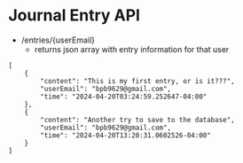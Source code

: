 # Journal Entry API
- /entries/{userEmail}
    - returns json array with entry information for that user
``` 
[
	{
		"content": "This is my first entry, or is it???",
		"userEmail": "bpb9629@gmail.com",
		"time": "2024-04-20T03:24:59.252647-04:00"
	},
	{
		"content": "Another try to save to the database",
		"userEmail": "bpb9629@gmail.com",
		"time": "2024-04-20T13:20:31.0602526-04:00"
	}
] 
```
